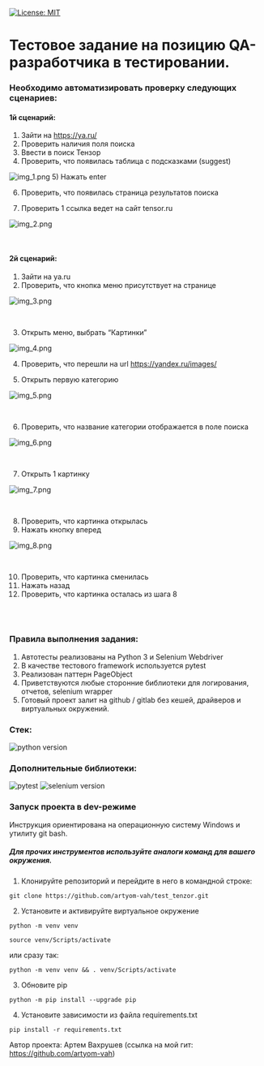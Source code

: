 [![License: MIT](https://img.shields.io/badge/License-MIT-green.svg)](https://opensource.org/licenses/MIT)
# **Тестовое задание на позицию QA-разработчика в тестировании.**

### Необходимо автоматизировать проверку следующих сценариев:

#### 1й сценарий:
1)	Зайти на https://ya.ru/
2)	Проверить наличия поля поиска
3)	Ввести в поиск Тензор
4)	Проверить, что появилась таблица с подсказками (suggest)

![img_1.png](screens/img_1.png)
5)	Нажать enter

6)	Проверить, что появилась страница результатов поиска

7)	Проверить 1 ссылка ведет на сайт tensor.ru

![img_2.png](screens/img_2.png)


<br>

#### 2й сценарий:
1)	Зайти на ya.ru
2)	Проверить, что кнопка меню присутствует на странице

![img_3.png](screens/img_3.png)

<br>

3)	Открыть меню, выбрать “Картинки”

![img_4.png](screens/img_4.png)

4)	Проверить, что перешли на url https://yandex.ru/images/

5)	Открыть первую категорию

![img_5.png](screens/img_5.png)

<br>


6)	Проверить, что название категории отображается в поле поиска

![img_6.png](screens/img_6.png)

<br>

7)	Открыть 1 картинку

![img_7.png](screens/img_7.png)

<br>

8)	Проверить, что картинка открылась
9)	Нажать кнопку вперед

![img_8.png](screens/img_8.png)

<br>

10.	Проверить, что картинка сменилась
11.	Нажать назад
12.	Проверить, что картинка осталась из шага 8

<br><br>


### Правила выполнения задания:
1)	Автотесты реализованы на Python 3 и Selenium Webdriver
2)	В качестве тестового framework используется pytest
3)	Реализован паттерн PageObject
4)	Приветствуются любые сторонние библиотеки для логирования, отчетов, selenium wrapper
5)	Готовый проект залит на github / gitlab без кешей, драйверов и виртуальных окружений.



### **Стек:**
![python version](https://img.shields.io/badge/Python-3.10.2-green) 


### **Дополнительные библиотеки:**
![pytest](https://img.shields.io/badge/Pytest-7.4.0-blue?style=flat-square) ![selenium version](https://img.shields.io/badge/Selenium-4.10.0-blue)

### **Запуск проекта в dev-режиме**
Инструкция ориентирована на операционную систему Windows и утилиту git bash.<br/>
##### Для прочих инструментов используйте аналоги команд для вашего окружения.

1. Клонируйте репозиторий и перейдите в него в командной строке:
```
git clone https://github.com/artyom-vah/test_tenzor.git
```

2. Установите и активируйте виртуальное окружение
```
python -m venv venv
```
```
source venv/Scripts/activate
```
или сразу так:
```
python -m venv venv && . venv/Scripts/activate
```
3. Обновите pip 
```
python -m pip install --upgrade pip
```
4. Установите зависимости из файла requirements.txt
```
pip install -r requirements.txt
```
Автор проекта: Артем Вахрушев (ссылка на мой гит: https://github.com/artyom-vah)